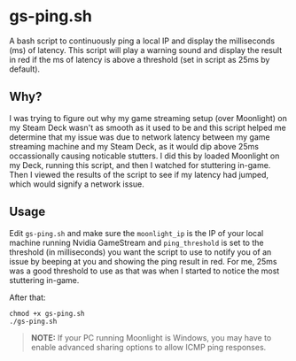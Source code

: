 # gs-ping.sh
A bash script to continuously ping a local IP and display the milliseconds (ms) of latency.  This script will play a warning sound and display the result in red if the ms of latency is above a threshold (set in script as 25ms by default).

## Why?
I was trying to figure out why my game streaming setup (over Moonlight) on my Steam Deck wasn't as smooth as it used to be and this script helped me determine that my issue was due to network latency between my game streaming machine and my Steam Deck, as it would dip above 25ms occassionally causing noticable stutters.  I did this by loaded Moonlight on my Deck, running this script, and then I watched for stuttering in-game.  Then I viewed the results of the script to see if my latency had jumped, which would signify a network issue.

## Usage
Edit `gs-ping.sh` and make sure the `moonlight_ip` is the IP of your local machine running Nvidia GameStream and `ping_threshold` is set to the threshold (in milliseconds) you want the script to use to notify you of an issue by beeping at you and showing the ping result in red.  For me, 25ms was a good threshold to use as that was when I started to notice the most stuttering in-game. 

After that:

```
chmod +x gs-ping.sh
./gs-ping.sh
```

>**NOTE:** If your PC running Moonlight is Windows, you may have to enable advanced sharing options to allow ICMP ping responses.
